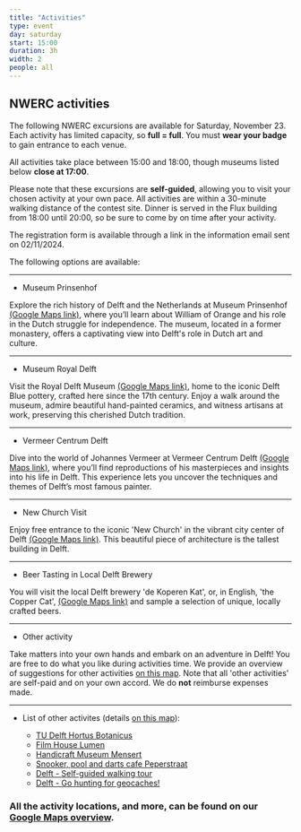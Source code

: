 ```yaml
---
title: "Activities"
type: event
day: saturday
start: 15:00
duration: 3h
width: 2
people: all
---
```


## NWERC activities
The following NWERC excursions are available for Saturday, November 23. Each activity has limited capacity, so **full = full**. You must **wear your badge** to gain entrance to each venue.

All activities take place between 15:00 and 18:00, though museums listed below **close at 17:00**.


Please note that these excursions are **self-guided**, allowing you to visit your chosen activity at your own pace. All activities are within a 30-minute walking distance of the contest site. Dinner is served in the Flux building from 18:00 until 20:00, so be sure to come by on time after your activity.

The registration form is available through a link in the information email sent on 02/11/2024.

The following options are available:

---

- Museum Prinsenhof

Explore the rich history of Delft and the Netherlands at Museum Prinsenhof [(Google Maps link)](https://maps.app.goo.gl/JJdyDBYoMFUKbu6N7), where you’ll learn about William of Orange and his role in the Dutch struggle for independence. The museum, located in a former monastery, offers a captivating view into Delft's role in Dutch art and culture. 

---

- Museum Royal Delft

Visit the Royal Delft Museum [(Google Maps link)](https://maps.app.goo.gl/PmE3X8AzZPQS2qj19), home to the iconic Delft Blue pottery, crafted here since the 17th century. Enjoy a walk around the museum, admire beautiful hand-painted ceramics, and witness artisans at work, preserving this cherished Dutch tradition.

---

- Vermeer Centrum Delft

Dive into the world of Johannes Vermeer at Vermeer Centrum Delft [(Google Maps link)](https://maps.app.goo.gl/Zjb6iyfE6Da3Q97s5), where you’ll find reproductions of his masterpieces and insights into his life in Delft. This experience lets you uncover the techniques and themes of Delft’s most famous painter. 

---

- New Church Visit

Enjoy free entrance to the iconic 'New Church' in the vibrant city center of Delft [(Google Maps link)](https://maps.app.goo.gl/WdHhoEGKJjMLavBf8). This beautiful piece of architecture is the tallest building in Delft.

---

- Beer Tasting in Local Delft Brewery

You will visit the local Delft brewery 'de Koperen Kat', or, in English, 'the Copper Cat', [(Google Maps link)](https://goo.gl/maps/eXBfGVkCqJzyyMmK9) and sample a selection of unique, locally crafted beers.

---

- Other activity

Take matters into your own hands and embark on an adventure in Delft! You are free to do what you like during activities time. We provide an overview of suggestions for other activities [on this map](https://wisv.ch/map). Note that all 'other activities' are self-paid and on your own accord. We do **not** reimburse expenses made.

---

 - List of other activites (details [on this map](https://wisv.ch/map)):

   - [TU Delft Hortus Botanicus](https://maps.app.goo.gl/ww5hBAZdbBbtsTx1A)
   - [Film House Lumen](https://maps.app.goo.gl/LQAk2A5bHA9TmqvKA)
   - [Handicraft Museum Mensert](https://maps.app.goo.gl/hWhi582puS8a5jbPA)
   - [Snooker, pool and darts cafe Peperstraat](https://maps.app.goo.gl/vqxu3WX9tRCVp3DK8)
   - [Delft - Self-guided walking tour](https://www.delft.com/routes)
   - [Delft - Go hunting for geocaches!](https://www.geocaching.com/play/mobile)



### All the activity locations, and more, can be found on our [Google Maps overview](https://wisv.ch/map).

